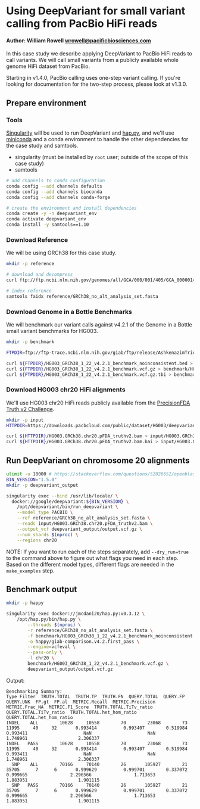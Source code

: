 # Using DeepVariant for small variant calling from PacBio HiFi reads

#### Author: William Rowell <wrowell@pacificbiosciences.com>

In this case study we describe applying DeepVariant to PacBio HiFi reads to call
variants. We will call small variants from a publicly available whole genome
HiFi dataset from PacBio.

Starting in v1.4.0, PacBio calling uses one-step variant calling. If you're
looking for documentation for the two-step process, please look at v1.3.0.

## Prepare environment

### Tools

[Singularity](https://sylabs.io/docs/) will be used to run DeepVariant and
[hap.py](https://github.com/illumina/hap.py), and we'll use
[miniconda](https://docs.conda.io/en/latest/miniconda.html) and a conda
environment to handle the other dependencies for the case study and samtools.

-   singularity (must be installed by `root` user; outside of the scope of this
    case study)
-   samtools

```bash
# add channels to conda configuration
conda config --add channels defaults
conda config --add channels bioconda
conda config --add channels conda-forge

# create the environment and install dependencies
conda create -y -n deepvariant_env
conda activate deepvariant_env
conda install -y samtools==1.10
```

### Download Reference

We will be using GRCh38 for this case study.

```bash
mkdir -p reference

# download and decompress
curl ftp://ftp.ncbi.nlm.nih.gov/genomes/all/GCA/000/001/405/GCA_000001405.15_GRCh38/seqs_for_alignment_pipelines.ucsc_ids/GCA_000001405.15_GRCh38_no_alt_analysis_set.fna.gz | gunzip > reference/GRCh38_no_alt_analysis_set.fasta

# index reference
samtools faidx reference/GRCh38_no_alt_analysis_set.fasta
```

### Download Genome in a Bottle Benchmarks

We will benchmark our variant calls against v4.2.1 of the Genome in a Bottle
small variant benchmarks for HG003.

```bash
mkdir -p benchmark

FTPDIR=ftp://ftp-trace.ncbi.nlm.nih.gov/giab/ftp/release/AshkenazimTrio/HG003_NA24149_father/NISTv4.2.1/GRCh38

curl ${FTPDIR}/HG003_GRCh38_1_22_v4.2.1_benchmark_noinconsistent.bed > benchmark/HG003_GRCh38_1_22_v4.2.1_benchmark_noinconsistent.bed
curl ${FTPDIR}/HG003_GRCh38_1_22_v4.2.1_benchmark.vcf.gz > benchmark/HG003_GRCh38_1_22_v4.2.1_benchmark.vcf.gz
curl ${FTPDIR}/HG003_GRCh38_1_22_v4.2.1_benchmark.vcf.gz.tbi > benchmark/HG003_GRCh38_1_22_v4.2.1_benchmark.vcf.gz.tbi
```

### Download HG003 chr20 HiFi alignments

We'll use HG003 chr20 HiFi reads publicly available from the [PrecisionFDA Truth v2 Challenge](https://precision.fda.gov/challenges/10).

```bash
mkdir -p input
HTTPDIR=https://downloads.pacbcloud.com/public/dataset/HG003/deepvariant-case-study

curl ${HTTPDIR}/HG003.GRCh38.chr20.pFDA_truthv2.bam > input/HG003.GRCh38.chr20.pFDA_truthv2.bam
curl ${HTTPDIR}/HG003.GRCh38.chr20.pFDA_truthv2.bam.bai > input/HG003.GRCh38.chr20.pFDA_truthv2.bam.bai
```

## Run DeepVariant on chromosome 20 alignments

```bash
ulimit -u 10000 # https://stackoverflow.com/questions/52026652/openblas-blas-thread-init-pthread-create-resource-temporarily-unavailable/54746150#54746150
BIN_VERSION="1.5.0"
mkdir -p deepvariant_output

singularity exec --bind /usr/lib/locale/ \
  docker://google/deepvariant:${BIN_VERSION} \
    /opt/deepvariant/bin/run_deepvariant \
    --model_type PACBIO \
    --ref reference/GRCh38_no_alt_analysis_set.fasta \
    --reads input/HG003.GRCh38.chr20.pFDA_truthv2.bam \
    --output_vcf deepvariant_output/output.vcf.gz \
    --num_shards $(nproc) \
    --regions chr20
```

NOTE: If you want to run each of the steps separately, add `--dry_run=true`
to the command above to figure out what flags you need in each step. Based on
the different model types, different flags are needed in the `make_examples`
step.

## Benchmark output

```bash
mkdir -p happy

singularity exec docker://jmcdani20/hap.py:v0.3.12 \
    /opt/hap.py/bin/hap.py \
        --threads $(nproc) \
        -r reference/GRCh38_no_alt_analysis_set.fasta \
        -f benchmark/HG003_GRCh38_1_22_v4.2.1_benchmark_noinconsistent.bed \
        -o happy/giab-comparison.v4.2.first_pass \
        --engine=vcfeval \
        --pass-only \
        -l chr20 \
        benchmark/HG003_GRCh38_1_22_v4.2.1_benchmark.vcf.gz \
        deepvariant_output/output.vcf.gz
```

Output:

```
Benchmarking Summary:
Type Filter  TRUTH.TOTAL  TRUTH.TP  TRUTH.FN  QUERY.TOTAL  QUERY.FP  QUERY.UNK  FP.gt  FP.al  METRIC.Recall  METRIC.Precision  METRIC.Frac_NA  METRIC.F1_Score  TRUTH.TOTAL.TiTv_ratio  QUERY.TOTAL.TiTv_ratio  TRUTH.TOTAL.het_hom_ratio  QUERY.TOTAL.het_hom_ratio
INDEL    ALL        10628     10558        70        23068        73      11995     40     32       0.993414          0.993407        0.519984         0.993411                     NaN                     NaN                   1.748961                   2.306337
INDEL   PASS        10628     10558        70        23068        73      11995     40     32       0.993414          0.993407        0.519984         0.993411                     NaN                     NaN                   1.748961                   2.306337
  SNP    ALL        70166     70140        26       105927        21      35705      7      6       0.999629          0.999701        0.337072         0.999665                2.296566                1.713653                   1.883951                   1.901115
  SNP   PASS        70166     70140        26       105927        21      35705      7      6       0.999629          0.999701        0.337072         0.999665                2.296566                1.713653                   1.883951                   1.901115
```

